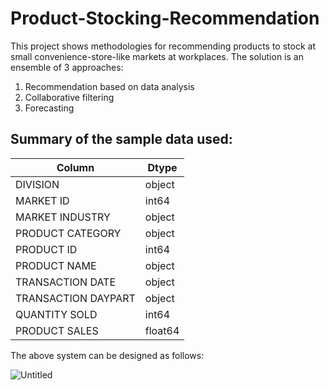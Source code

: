 # Product-Stocking-Recommendation
This project shows methodologies for recommending products to stock at small convenience-store-like markets at workplaces.
The solution is an ensemble of 3 approaches:
  1) Recommendation based on data analysis
  2) Collaborative filtering
  3) Forecasting

## Summary of the sample data used:
| Column  | Dtype |
| ------------- | ------------- |
| DIVISION  | object |
| MARKET ID  | int64  |
| MARKET INDUSTRY  | object  |
| PRODUCT CATEGORY  | object |
| PRODUCT ID  | int64  |
| PRODUCT NAME  | object  |
| TRANSACTION DATE  | object |
| TRANSACTION DAYPART  | object  |
| QUANTITY SOLD  | int64  |
| PRODUCT SALES  | float64  |
    


The above system can be designed as follows:

![Untitled](https://github.com/ShreyVaghela/Product-Stocking-Recommendation/assets/20052459/6926a958-fe30-409b-b3ba-8234a73c01fc)

